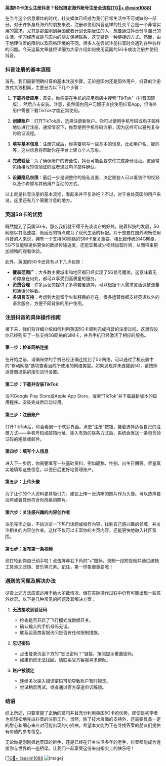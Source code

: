 **英国5G卡怎么注册抖音？轻松搞定海外账号注册全流程[[TG💪+ @esim1088](https://t.me/s/esim1088)]**

在当今这个信息爆炸的时代，社交媒体已经成为我们日常生活中不可或缺的一部分。对于许多身处海外的朋友来说，注册和使用抖音这样的社交平台是一个非常实用的需求。尤其是那些刚到英国或者计划长期居住的人，想要通过抖音分享自己的生活、学习经历或是与国内的朋友保持联系，这无疑是一种便捷的方式。然而，由于地理位置的限制以及网络环境的不同，很多人在尝试注册抖音时会遇到各种各样的问题。今天这篇文章就将详细为大家介绍如何使用英国的5G卡成功注册并使用抖音。

### 抖音注册的基本流程

首先，我们需要明确抖音的基本注册步骤。无论是国内还是国外用户，抖音的注册方式大致相同，主要分为以下几个步骤：

1. **下载抖音应用**：首先，你需要在手机的应用商店中搜索“TikTok”（抖音国际版），然后点击安装。注意，虽然国内用户习惯于直接使用抖音App，但海外用户需要下载TikTok才能正常使用。

2. **创建账户**：打开TikTok后，选择注册新账户。你可以使用手机号码或电子邮件地址进行注册。通常情况下，推荐使用手机号码注册，因为这样可以避免复杂的验证流程。

3. **填写基本信息**：注册完成后，你需要填写一些基本的信息，比如用户名、密码等。这些信息将帮助你在平台上建立个人形象。

4. **完成验证**：为了确保账户的安全性，抖音可能会要求你完成身份验证。这通常包括接收短信验证码或者通过电子邮件确认。

5. **设置隐私权限**：最后一步是调整你的隐私设置，决定哪些人可以看到你的视频以及你希望与其他用户互动的方式。

以上就是抖音注册的基本流程，看起来并不复杂吧？不过，对于身处英国的用户来说，这里还有几个需要注意的地方。

### 英国5G卡的优势

既然提到了英国5G卡，那么我们就不得不先谈谈它的好处。随着科技的发展，5G网络以其高速度、低延迟的特点成为了现代生活的标配。对于想要在国外流畅使用抖音的人来说，拥有一个支持5G网络的SIM卡至关重要。相比起传统的4G网络，5G不仅能够提供更快的数据传输速度，还能显著减少视频加载时间，从而带来更加顺畅的观看体验。

此外，英国的5G卡还具有以下几点优势：
- **覆盖范围广**：大多数主要城市和地区都已经实现了5G信号覆盖，这意味着无论你身在何处，都可以享受到高质量的服务。
- **资费合理**：许多运营商提供了多种套餐选择，可以根据个人需求灵活调整流量和通话分钟数。
- **多语言支持**：考虑到大量留学生和移民的存在，很多运营商都支持英语以外的语言服务，方便不同背景的用户使用。

### 注册抖音的具体操作指南

接下来，我们将详细介绍如何利用英国5G卡顺利完成抖音的注册过程。这里假设你已经购买了一张支持5G网络的SIM卡，并且手机已经激活了相应的服务。

#### 第一步：检查网络连接
在开始之前，请确保你的手机已经正确连接到了5G网络。可以通过手机设置中的“移动网络”选项查看当前所使用的网络类型。如果发现并未连接到5G，请按照运营商提供的指引进行设置。

#### 第二步：下载并安装TikTok
访问Google Play Store或Apple App Store，搜索“TikTok”并下载最新版本的应用程序。安装完成后启动应用。

#### 第三步：注册账户
打开TikTok后，你会看到一个欢迎界面。点击“注册”按钮，接着选择适合自己的注册方式——手机号码或邮箱地址。输入有效的联系方式后，系统会发送一条包含验证码的短信或邮件。

#### 第四步：填写个人信息
进入下一步后，你需要填写一些基础资料，例如昵称、性别、出生日期等。尽量真实地填写这些信息，以便日后更好地管理账户。

#### 第五步：上传头像
为了让你的个人资料更具吸引力，建议上传一张清晰的照片作为头像。可以选择自拍照或者其他符合你风格的照片。

#### 第六步：关注感兴趣的内容创作者
注册完毕之后，不妨浏览一下热门话题或推荐内容，找到自己感兴趣的领域，并关注相关的内容创作者。这样不仅可以丰富你的主页内容，还能更快地融入社区氛围。

#### 第七步：发布第一条视频
现在轮到你自己动手啦！点击屏幕右下角的“+”图标，录制一段短视频并通过编辑工具添加滤镜、音乐等元素。记住，第一印象很重要哦！

### 遇到的问题及解决办法

尽管上述方法应该适用于绝大多数情况，但在实际操作过程中仍有可能出现一些意外状况。以下是几种常见的问题及其解决方案：

1. **无法接收到验证码**
   - 检查是否开启了飞行模式或数据开关。
   - 确认输入的手机号码无误。
   - 联系运营商客服询问是否有任何限制措施。

2. **忘记密码**
   - 点击登录页面下方的“忘记密码？”链接，按照提示重置密码。
   - 如果仍然无法找回，请联系官方客服寻求帮助。

3. **账户被锁定**
   - 连续多次输入错误密码可能导致账户暂时锁定。
   - 尝试稍后再试，或者通过官方渠道申诉解锁。

### 结语

综上所述，只要掌握了正确的技巧并且充分利用英国5G卡的优势，即使是初学者也能轻松地完成抖音的注册工作。当然，除了技术层面的支持外，还需要具备一定的耐心和细心来应对可能出现的小插曲。希望本文能为正在寻找答案的朋友们提供有价值的参考信息。

无论你是刚刚抵达英国的新手，还是已经在异乡生活多年的老手，抖音都能成为连接你与世界的一座桥梁。让我们一起享受这份来自指尖上的快乐吧！

[[TG💪+ @esim1088](https://t.me/s/esim1088) ![Image](https://i.postimg.cc/4NQfJmqS/Snipaste-2025-05-13-00-14-12.png)]